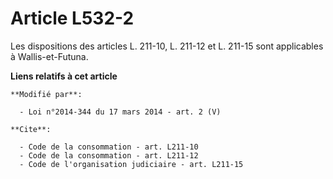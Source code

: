 # Article L532-2

Les dispositions des articles L. 211-10, L. 211-12 et L. 211-15 sont applicables à Wallis-et-Futuna.

**Liens relatifs à cet article**

	**Modifié par**:

	  - Loi n°2014-344 du 17 mars 2014 - art. 2 (V)

	**Cite**:

	  - Code de la consommation - art. L211-10
	  - Code de la consommation - art. L211-12
	  - Code de l'organisation judiciaire - art. L211-15
